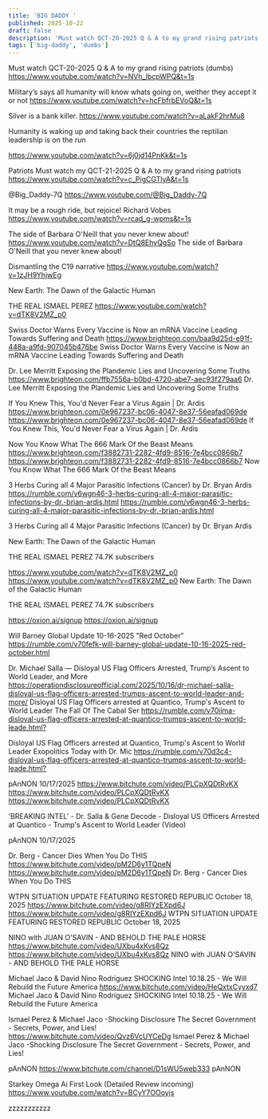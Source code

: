 ```yaml
---
title: 'BIG DADDY '
published: 2025-10-22
draft: false
description: 'Must watch QCT-20-2025 Q & A to my grand rising patriots'
tags: ['big-daddy', 'dumbs']
---
```


Must watch QCT-20-2025 Q & A to my grand rising patriots (dumbs)
<https://www.youtube.com/watch?v=NVh_lbcpWPQ&t=1s>

Military’s says all humanity will know whats going on,
weither they accept it or not
<https://www.youtube.com/watch?v=hcFbfrbEVoQ&t=1s>

Silver is a bank killer.
<https://www.youtube.com/watch?v=aLakF2hrMu8>

Humanity is waking up and taking back their countries the reptilian leadership is on the run

<https://www.youtube.com/watch?v=6j0jd14PnKk&t=1s>

Patriots Must watch my QCT-21-2025 Q & A to my grand rising patriots
<https://www.youtube.com/watch?v=c_PigCGTlyA&t=1s>

@Big_Daddy-7Q
<https://www.youtube.com/@Big_Daddy-7Q>

It may be a rough ride, but rejoice!
Richard Vobes
<https://www.youtube.com/watch?v=rcad_g-wpms&t=1s>

The side of Barbara O'Neill that you never knew about!
https://www.youtube.com/watch?v=DtQ8EhyQgSo
The side of Barbara O'Neill that you never knew about!


Dismantling the C19 narrative
https://www.youtube.com/watch?v=1zJH9YhjwEg

New Earth: The Dawn of the Galactic Human

THE REAL ISMAEL PEREZ 
https://www.youtube.com/watch?v=dTK8V2MZ_p0

Swiss Doctor Warns Every Vaccine is Now an mRNA Vaccine Leading Towards Suffering and Death
https://www.brighteon.com/baa9d25d-e91f-448a-a9fd-907045b476be
Swiss Doctor Warns Every Vaccine is Now an mRNA Vaccine Leading Towards Suffering and Death

Dr. Lee Merritt Exposing the Plandemic Lies and Uncovering Some Truths
https://www.brighteon.com/ffb7556a-b0bd-4720-abe7-aec93f279aa6
Dr. Lee Merritt Exposing the Plandemic Lies and Uncovering Some Truths

If You Knew This, You'd Never Fear a Virus Again | Dr. Ardis
https://www.brighteon.com/0e967237-bc06-4047-8e37-56eafad069de
https://www.brighteon.com/0e967237-bc06-4047-8e37-56eafad069de
If You Knew This, You'd Never Fear a Virus Again | Dr. Ardis

Now You Know What The 666 Mark Of the Beast Means
https://www.brighteon.com/f3882731-2282-4fd9-8516-7e4bcc0866b7
https://www.brighteon.com/f3882731-2282-4fd9-8516-7e4bcc0866b7
Now You Know What The 666 Mark Of the Beast Means

3 Herbs Curing all 4 Major Parasitic Infections (Cancer) by Dr. Bryan Ardis
https://rumble.com/v6wgn46-3-herbs-curing-all-4-major-parasitic-infections-by-dr.-brian-ardis.html
https://rumble.com/v6wgn46-3-herbs-curing-all-4-major-parasitic-infections-by-dr.-brian-ardis.html

3 Herbs Curing all 4 Major Parasitic Infections (Cancer) by Dr. Bryan Ardis

New Earth: The Dawn of the Galactic Human

THE REAL ISMAEL PEREZ 
74.7K subscribers

https://www.youtube.com/watch?v=dTK8V2MZ_p0
https://www.youtube.com/watch?v=dTK8V2MZ_p0
New Earth: The Dawn of the Galactic Human

THE REAL ISMAEL PEREZ 
74.7K subscribers

https://oxion.ai/signup
https://oxion.ai/signup


Will Barney Global Update 10-16-2025 "Red October"
https://rumble.com/v70fefk-will-barney-global-update-10-16-2025-red-october.html

Dr. Michael Salla — Disloyal US Flag Officers Arrested, Trump’s Ascent to World Leader, and More
https://operationdisclosureofficial.com/2025/10/16/dr-michael-salla-disloyal-us-flag-officers-arrested-trumps-ascent-to-world-leader-and-more/
Disloyal US Flag Officers arrested at Quantico, Trump's Ascent to World Leader
The Fall Of The Cabal Ser
<https://rumble.com/v70iima-disloyal-us-flag-officers-arrested-at-quantico-trumps-ascent-to-world-leade.html?>

Disloyal US Flag Officers arrested at Quantico, Trump's Ascent to World Leader
Exopolitics Today with Dr. Mic
<https://rumble.com/v70d3c4-disloyal-us-flag-officers-arrested-at-quantico-trumps-ascent-to-world-leade.html?>

pAnNON
10/17/2025
https://www.bitchute.com/video/PLCpXQDtRvKX
https://www.bitchute.com/video/PLCpXQDtRvKX
https://www.bitchute.com/video/PLCpXQDtRvKX

'BREAKING INTEL' - Dr. Salla & Gene Decode - Disloyal US Officers Arrested at Quantico - Trump's Ascent to World Leader (Video)

pAnNON
10/17/2025

Dr. Berg - Cancer Dies When You Do THIS
https://www.bitchute.com/video/pM2D6y1TQpeN
https://www.bitchute.com/video/pM2D6y1TQpeN
Dr. Berg - Cancer Dies When You Do THIS

WTPN SITUATION UPDATE FEATURING RESTORED REPUBLIC October 18, 2025
https://www.bitchute.com/video/g8RIYzEXpd6J
https://www.bitchute.com/video/g8RIYzEXpd6J
WTPN SITUATION UPDATE FEATURING RESTORED REPUBLIC October 18, 2025


NINO with JUAN O'SAVIN - AND BEHOLD THE PALE HORSE
https://www.bitchute.com/video/UXbu4xKvs8Qz
https://www.bitchute.com/video/UXbu4xKvs8Qz
NINO with JUAN O'SAVIN - AND BEHOLD THE PALE HORSE


Michael Jaco & David Nino Rodriguez SHOCKING Intel 10.18.25 - We Will Rebuild the Future America
https://www.bitchute.com/video/HeQxtxCyyxd7
Michael Jaco & David Nino Rodriguez SHOCKING Intel 10.18.25 - We Will Rebuild the Future America


Ismael Perez & Michael Jaco -Shocking Disclosure The Secret Government - Secrets, Power, and Lies!
https://www.bitchute.com/video/Qvz6VcUYCeDg
Ismael Perez & Michael Jaco -Shocking Disclosure The Secret Government - Secrets, Power, and Lies!



pAnNON
https://www.bitchute.com/channel/D1sWU5web333
pAnNON

Starkey Omega Ai First Look (Detailed Review incoming)
<https://www.youtube.com/watch?v=BCyY7OOoyjs>






































zzzzzzzzzzz

